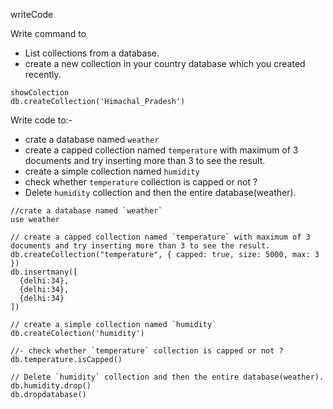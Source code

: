 writeCode

Write command to

- List collections from a database.
- create a new collection in your country database which you created recently.
```
showColection
db.createCollection('Himachal_Pradesh')
```

Write code to:-

- crate a database named `weather`
- create a capped collection named `temperature` with maximum of 3 documents and try inserting more than 3 to see the result.
- create a simple collection named `humidity`
- check whether `temperature` collection is capped or not ?
- Delete `humidity` collection and then the entire database(weather).

```
//crate a database named `weather`
use weather

// create a capped collection named `temperature` with maximum of 3 documents and try inserting more than 3 to see the result.
db.createCollection("temperature", { capped: true, size: 5000, max: 3 })
db.insertmany([
  {delhi:34},
  {delhi:34},
  {delhi:34}
])

// create a simple collection named `humidity`
db.createColection('humidity')

//- check whether `temperature` collection is capped or not ?
db.temperature.isCapped()

// Delete `humidity` collection and then the entire database(weather).
db.humidity.drop()
db.dropdatabase()
```